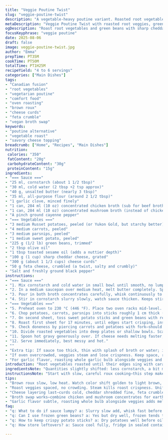 ```yaml
---
title: "Veggie Poutine Twist"
slug: "veggie-poutine-twist"
description: "A vegetable-heavy poutine variant. Roasted root vegetables mixed with green beans replaced some traditional items. Thickened sauce made with beef and mushroom broth concentrate swapped for chicken and vegetable. Cheddar and cheese curds remain but with an added smoky feta crumble twist. Oven-roasting at a high point, slight timing shifts to coax sweetness from roots and get bite from beans. Starchy potatoes combined with sweet potato give contrast. Sauce roux browned longer for nuttier flavor. Garlic presence subtle but critical. Roasted veggies tossed in olive and sesame oil blend. Heaped layers, melted cheese, peppery cayenne for little kick. No eggs or nuts. Kitchen tips included for texture and flavor balance."
metaDescription: "Veggie Poutine Twist with roasted root veggies, green beans, cheddar, cheese curds and smoky feta crumble. Savory sauce thickened with browned roux and garlic infusion."
ogDescription: "Roast root vegetables and green beans with sharp cheddar, cheese curds, feta crumble. Browned roux sauce with garlic adds deep scent, texture, and flavor contrast."
focusKeyphrase: "veggie poutine"
date: 2025-08-06
draft: false
image: veggie-poutine-twist.jpg
author: "Emma"
prepTime: PT35M
cookTime: PT50M
totalTime: PT1H25M
recipeYield: "4 to 6 servings"
categories: ["Main Dishes"]
tags:
- "Canadian fusion"
- "root vegetables"
- "vegetarian poutine"
- "comfort food"
- "oven roasting"
- "brown roux"
- "cheese curds"
- "feta crumble"
- "vegan broth swap"
keywords:
- "poutine alternative"
- "vegetable roast"
- "savory cheese topping"
breadcrumb: ["Home", "Recipes", "Main Dishes"]
nutrition: 
 calories: "350"
 fatContent: "20g"
 carbohydrateContent: "30g"
 proteinContent: "15g"
ingredients:
- "=== Sauce ==="
- "25 ml, cornstarch (about 1 1/2 tbsp)"
- "30 ml, cold water (2 tbsp +2 tsp approx)"
- "40 g, unsalted butter (nearly 3 tbsp)"
- "35 ml, all-purpose flour (around 2 1/2 tbsp)"
- "1 garlic clove, minced finely"
- "1 can, 284 ml (10 oz) concentrated chicken broth (sub for beef broth)"
- "1 can, 284 ml (10 oz) concentrated mushroom broth (instead of chicken broth)"
- "A pinch ground cayenne pepper"
- "=== Vegetables ==="
- "3 medium Russet potatoes, peeled (or Yukon Gold, but starchy better)"
- "4 medium carrots, peeled"
- "3 medium parsnips, peeled"
- "1 medium sweet potato, peeled"
- "225 g (1/2 lb) green beans, trimmed"
- "2 tbsp olive oil"
- "1 tbsp toasted sesame oil (adds a nuttier depth)"
- "100 g (1 cup) sharp cheddar cheese, grated"
- "300 g (about 1 1/3 cups) cheese curds"
- "50 g feta cheese, crumbled (a twist, salty and crumbly)"
- "Salt and freshly ground black pepper"
instructions:
- "=== Sauce ==="
- "1. Mix cornstarch and cold water in small bowl until smooth, no lumps. Set aside."
- "2. In a medium saucepan over medium heat, melt butter completely. Sprinkle in flour, whisk or stir briskly, keep cooking about 6 minutes. Watch closely. Roux should look golden, nutty aroma comes up, no burnt bits. Don’t rush. Once roux smells rich and changes color, stir in minced garlic. Stir 30 seconds until fragrant—some say garlic browns fast here, so don’t stray."
- "3. Pour in both broth concentrates carefully, whisk continuously to avoid lumps or scorching. Increase heat to bring to full boil but lower immediately to a steady simmer."
- "4. Stir in cornstarch slurry slowly, watch sauce thicken. Keeps stirring 4-6 minutes, sauce will coat back of spoon, smooth and glossy. Adjust seasoning, add cayenne pinch. Remember sauce cools and sets thicker, so it should be a bit runnier hot off stove."
- "=== Vegetables ==="
- "5. Preheat oven to 230 °C (446 °F). Place two oven racks mid-level. Line two baking sheets with parchment paper or silicone mats."
- "6. Chop potatoes, carrots, parsnips into sticks roughly 1 cm thick (1/2 inch), uniform size helps even cooking. Toss on first baking sheet with 1 tbsp olive oil, sprinkle salt and pepper generously. Spread out, avoid crowding or steam will build instead of roast."
- "7. On second sheet, toss sweet potato sticks and green beans with remaining 1 tbsp olive oil mixed with 1 tbsp sesame oil. Season with salt and pepper."
- "8. Roast first sheet for 17 minutes, until edges start crisping, insides tender but firm. Remove and flip everything. At the same time, put second tray in oven as well. Roast both for 16-18 minutes more until veggies are tender and golden in spots. Green beans should still hold slight snap, sweet potato caramelized but not mushy. Overcooking loses texture and flavor layers."
- "9. Check doneness by piercing carrots and potatoes with fork—should meet slight resistance, not mushy. Beans should flex, not break apart."
- "10. Divide roasted vegetables into deep plates or shallow bowls. Scatter cheese curds, cheddar, then crumble feta on top."
- "11. Spoon hot gravy generously over. If cheese needs melting faster, pop plates into oven, 3-4 minutes at 200 °C (392 °F), watch closely, cheese should soften, curds just start melting, feta stays crumbly but warming up."
- "12. Serve immediately, best messy and hot."
- ""
- "Extra tip: If sauce too thick, thin with splash of broth or water; if too thin, simmer more but stir constantly. If curds not available, extra sharp cheddar + mozzarella combo helps mimic melt and stretch."
- "If oven overcrowded, veggies steam and lose crispness. Keep space, roast in batches if needed."
- "For garlic flavor, roasting whole garlic bulb alongside veggies and mashing into sauce after cooking works well, but here minced garlic in roux builds that background note better."
introduction: "Root vegetables roasted until their edges sing with caramel notes—a little reminder from past kitchen trials that uniform sticks matter. I swapped canned beef broth for a combo of chicken and mushroom to add earthiness without heaviness. Tossed green beans for a surprise snap. Sesame oil? Just a whisper in the veggie toss but it changes everything—nutty, deep. Sauce thickened with browned roux, garlic infused till aromatic, not bitter. Cheese curds still star, but a crumble of feta adds funk, piquancy. The oven's hot, racks set mid-height, timing tweaked by sight and bite, not clock alone. No eggs or nuts, allergy-friendly but hearty. Textures contrast, flavors build, aroma fills the air—a poutine but not quite as you know it."
ingredientsNote: "Quantities slightly shifted: less cornstarch, a bit more butter and flour to get thicker roux without overcooking. Two broth types replace original beef and chicken mix—mushroom broth adds umami and depth without heaviness, chicken keeps it bright. Sesame oil is a game changer—adds richness without overpowering. Swapping some cheese curds for crumbled feta gives bold contrast in texture and saltiness. Root vegetable sizes uniform to match cooking times. Salt and pepper used with some generosity to balance sweet-savoury profile. Olive and sesame oil combined rather than just olive to layer aroma and mouthfeel. Note: if cheese curds unavailable, blend mozzarella and sharp cheddar, melt longer in final step. Avoid over-seasoning early; taste sauce and veggies at end to adjust."
instructionsNote: "Start with slow, careful roux cooking—this step makes or breaks sauce texture. Roux must smell nutty, look golden but not burnt. Garlic added late to avoid bitterness but still infuse. Broth concentrates whisked in gradually to lump-free shine. Mincing garlic finely critical; big pieces burn. Sauce simmer time flexible: watch consistency visually—should coat spoon with thick sheen, swirl leaves clear trail. Roasting veggies individually tossed ensures even caramelization—crowding leads to sogginess. Flipping veggies midway prevents one-sided scorching. Timing given with leeway; piercing with fork best doneness test. Green beans lost if overcooked; aim for crisp-tender. Cheese layering last, hot sauce over to melt chunkiness without mush. Warming with cheese under broiler optional but watch carefully—cheese melts fast. Practice: Once, forgot flip—carrots charred one side only. Also, sauce too thin? Add slurry slow or reduce longer but stir constant. Texture, smell, sound of roasting signal steps more than minutes alone."
tips:
- "Brown roux slow, low heat. Watch color shift golden to light brown, smell nutty, avoid burnt bits. Garlic added late—mince fine, stir quick or it scorches fast. Thickened sauce coats spoon, look for shiny finish. Adjust thickness with broth or simmer longer. Roux texture key, rushed roux ruins sauce feel."
- "Roast veggies spaced, no crowding. Steam kills roast crispness. Uniform sticks, 1 cm thick is sweet spot for even cook. Flip halfway, watch edges caramelize not blacken. Sweet potato caramelizes faster; toss with sesame oil to get nutty aroma. Green beans last on tray, keep snappy bite by watching timing."
- "Cheese layering last—curds cold, cheddar shredded fine, feta crumbled chunky. Cheese melts differently—feta stays crumbly even warm. Use oven broiler if needed, 3-4 minutes max. Avoid mushy cheese by removing plates once curds start softening. Cheese melting timing tricky, tastings help decide when."
- "Broth swap works—combine chicken and mushroom concentrates for earthiness minus heaviness. Heavy beef broth can overpower. Broth concentrate quantity affects sauce richness, dilute if too salty. Slurry made with cornstarch—add slow, stir constantly or lumps form. Sauce thickness cools more, keep it runnier hot."
- "Garlic flavor subtle, roasting whole bulb alongside veggies adds mellow sweetness, mash into sauce for smooth textured note. Minced garlic in roux creates sharper scent, watch browning. Olive and sesame oil blend gives layered aroma—sesame adds depth but use sparingly or taste dominates. Salt and pepper added mainly at roasting stage for balance."
faq:
- "q: What to do if sauce lumpy? a: Slurry slow add, whisk fast before lumps set. If lumps appear, strain or keep whisking on low heat. Sometimes heat too high causes scorching. Watch roux color, thicker roux means easier lumps if rushed."
- "q: Can I use frozen green beans? a: Yes but dry well, frozen tends to steam more. Roast time shorter, check texture often. Overcook makes beans floppy, loses snap. Toss with oils after thaw to recoat, salt after roasting for crunch."
- "q: How to keep crispy potato sticks? a: Dry potatoes well before oiling. Spread single layer on sheet, no crowd. Flip halfway, roast high temp 230 Celsius. Avoid steam by oven racks middle level with space. Roast in batches if needed."
- "q: How store leftovers? a: Sauce cool fully, fridge in sealed container 3-4 days. Veggies store separate, reheat oven 180 Celsius to crisp again. Cheese recombine on serving. Avoid microwave if possible, turns crispy veggies soggy."

---
```

